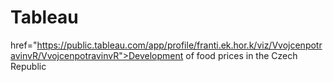 # Tableau
href="https://public.tableau.com/app/profile/franti.ek.hor.k/viz/VvojcenpotravinvR/VvojcenpotravinvR">Development of food prices in the Czech Republic</a>
